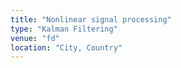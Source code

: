 ```yaml
---
title: "Nonlinear signal processing"
type: "Kalman Filtering"
venue: "fd"
location: "City, Country"
---
```



